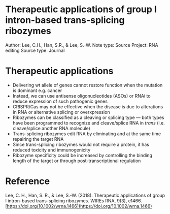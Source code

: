 # Therapeutic applications of group I intron-based trans-splicing ribozymes

Author: Lee, C.H., Han, S.R., & Lee, S.-W.
Note type: Source
Project: RNA editing
Source type: Journal

# Therapeutic applications

- Delivering wt allele of genes cannot restore function when the mutation is dominant e.g. cancer
- Instead, we can use antisense oligonucleotides (ASOs) or RNAi to reduce expression of such pathogenic genes
- CRISPR/Cas may not be effective when the disease is due to alterations in RNA or alternative splicing or overxpression
- Ribozymes can be classified as a cleaving or splicing type — both types have been programmed to recognize and cleave/splice RNA in *trans* (i.e. cleave/splice another RNA molecule)
- Trans-splicing ribozymes edit RNA by eliminating and at the same time repairing the target RNA
- Since trans-splicing ribozymes would not require a protein, it has reduced toxicity and immunogenicity
- Ribozyme specificity could be increased by controlling the binding length of the target or through post-transcriptional regulation

# Reference

Lee, C. H., Han, S. R., & Lee, S.-W. (2018). Therapeutic applications of group I intron-based trans-splicing ribozymes. WIREs RNA, 9(3), e1466. [https://doi.org/10.1002/wrna.1466](https://doi.org/10.1002/wrna.1466)